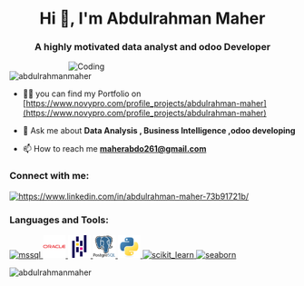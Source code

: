 <h1 align="center">Hi 👋, I'm Abdulrahman Maher</h1>
<h3 align="center">A highly motivated data analyst and odoo Developer</h3>
<img align="right" alt="Coding" width="400" src="https://www.caxsol.com/assets/img/data-analysis.gif">

<p align="left"> <img src="https://komarev.com/ghpvc/?username=abdulrahmanmaher&label=Profile%20views&color=0e75b6&style=flat" alt="abdulrahmanmaher" /> </p>

- 👨‍💻 you can find my Portfolio on [https://www.novypro.com/profile_projects/abdulrahman-maher](https://www.novypro.com/profile_projects/abdulrahman-maher)

- 💬 Ask me about **Data Analysis , Business Intelligence ,odoo developing**

- 📫 How to reach me **maherabdo261@gmail.com**

<h3 align="left">Connect with me:</h3>
<p align="left">
<a href="https://www.linkedin.com/in/abdulrahmanmaher/" target="blank"><img align="center" src="https://raw.githubusercontent.com/rahuldkjain/github-profile-readme-generator/master/src/images/icons/Social/linked-in-alt.svg" alt="https://www.linkedin.com/in/abdulrahman-maher-73b91721b/" height="30" width="40" /></a>
</p>

<h3 align="left">Languages and Tools:</h3>
<p align="left"> <a href="https://www.microsoft.com/en-us/sql-server" target="_blank" rel="noreferrer"> <img src="https://www.svgrepo.com/show/303229/microsoft-sql-server-logo.svg" alt="mssql" width="40" height="40"/> </a> <a href="https://www.oracle.com/" target="_blank" rel="noreferrer"> <img src="https://raw.githubusercontent.com/devicons/devicon/master/icons/oracle/oracle-original.svg" alt="oracle" width="40" height="40"/> </a> <a href="https://pandas.pydata.org/" target="_blank" rel="noreferrer"> <img src="https://raw.githubusercontent.com/devicons/devicon/2ae2a900d2f041da66e950e4d48052658d850630/icons/pandas/pandas-original.svg" alt="pandas" width="40" height="40"/> </a> <a href="https://www.postgresql.org" target="_blank" rel="noreferrer"> <img src="https://raw.githubusercontent.com/devicons/devicon/master/icons/postgresql/postgresql-original-wordmark.svg" alt="postgresql" width="40" height="40"/> </a> <a href="https://www.python.org" target="_blank" rel="noreferrer"> <img src="https://raw.githubusercontent.com/devicons/devicon/master/icons/python/python-original.svg" alt="python" width="40" height="40"/> </a> <a href="https://scikit-learn.org/" target="_blank" rel="noreferrer"> <img src="https://upload.wikimedia.org/wikipedia/commons/0/05/Scikit_learn_logo_small.svg" alt="scikit_learn" width="40" height="40"/> </a> <a href="https://seaborn.pydata.org/" target="_blank" rel="noreferrer"> <img src="https://seaborn.pydata.org/_images/logo-mark-lightbg.svg" alt="seaborn" width="40" height="40"/> </a> </p>

<p><img align="left" src="https://github-readme-stats.vercel.app/api/top-langs?username=abdulrahmanmaher&show_icons=true&locale=en&layout=compact" alt="abdulrahmanmaher" /></p>

